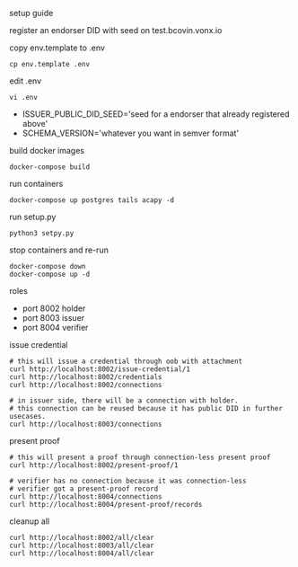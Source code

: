 setup guide

register an endorser DID with seed on test.bcovin.vonx.io

copy env.template to .env
```
cp env.template .env
```

edit .env
```
vi .env
```
* ISSUER_PUBLIC_DID_SEED='seed for a endorser that already registered above'
* SCHEMA_VERSION='whatever you want in semver format'

build docker images
```
docker-compose build
```

run containers
```
docker-compose up postgres tails acapy -d
```

run setup.py
```
python3 setpy.py
```

stop containers and re-run
```
docker-compose down
docker-compose up -d
```

roles
* port 8002 holder
* port 8003 issuer
* port 8004 verifier

issue credential
```
# this will issue a credential through oob with attachment
curl http://localhost:8002/issue-credential/1
curl http://localhost:8002/credentials
curl http://localhost:8002/connections

# in issuer side, there will be a connection with holder.
# this connection can be reused because it has public DID in further usecases.
curl http://localhost:8003/connections
```

present proof
```
# this will present a proof through connection-less present proof
curl http://localhost:8002/present-proof/1

# verifier has no connection because it was connection-less
# verifier got a present-proof record
curl http://localhost:8004/connections
curl http://localhost:8004/present-proof/records
```

cleanup all
```
curl http://localhost:8002/all/clear
curl http://localhost:8003/all/clear
curl http://localhost:8004/all/clear
```










